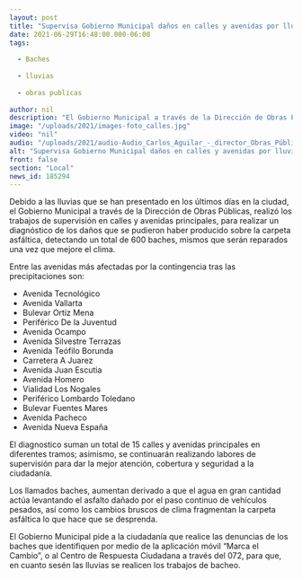 ```yaml
---
layout: post
title: "Supervisa Gobierno Municipal daños en calles y avenidas por lluvias"
date: 2021-06-29T16:48:00.000-06:00
tags:
  
  - Baches
  
  - lluvias
  
  - obras publicas
  
author: nil
description: "El Gobierno Municipal a través de la Dirección de Obras Públicas, realizó los trabajos de supervisión en calles y avenidas principales,"
image: "/uploads/2021/images-foto_calles.jpg"
video: "nil"
audio: "/uploads/2021/audio-Audio_Carlos_Aguilar_-_director_Obras_Públicas.mp3"
alt: "Supervisa Gobierno Municipal daños en calles y avenidas por lluvias"
front: false
section: "Local"
news_id: 185294
---
```


Debido a las lluvias que se han presentado en los últimos días en la ciudad, el Gobierno Municipal a través de la Dirección de Obras Públicas, realizó los trabajos de supervisión en calles y avenidas principales, para realizar un diagnóstico de los daños que se pudieron haber producido sobre la carpeta asfáltica, detectando un total de 600 baches, mismos que serán reparados una vez que mejore el clima. 

Entre las avenidas más afectadas por la contingencia tras las precipitaciones son:
 
- Avenida Tecnológico
- Avenida Vallarta
- Bulevar Ortiz Mena
- Periférico De la Juventud
- Avenida Ocampo
- Avenida Silvestre Terrazas
- Avenida Teófilo Borunda
- Carretera A Juarez
- Avenida Juan Escutia
- Avenida Homero
- Vialidad Los Nogales
- Periférico Lombardo Toledano
- Bulevar Fuentes Mares
- Avenida Pacheco
- Avenida Nueva España
 
El diagnostico suman un total de 15 calles y avenidas principales en diferentes tramos; asimismo, se continuarán realizando labores de supervisión para dar la mejor atención, cobertura y seguridad a la ciudadanía.

Los llamados baches, aumentan derivado a que el agua en gran cantidad actúa levantando el asfalto dañado por el paso continuo de vehículos pesados, así como los cambios bruscos de clima fragmentan la carpeta asfáltica lo que hace que se desprenda. 

El Gobierno Municipal pide a la ciudadanía que realice las denuncias de los baches que identifiquen por medio de la aplicación móvil “Marca el Cambio”, o al Centro de Respuesta Ciudadana a través del 072, para que, en cuanto sesén las lluvias se realicen los trabajos de bacheo.